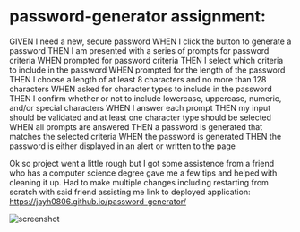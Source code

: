 # password-generator assignment:
GIVEN I need a new, secure password
WHEN I click the button to generate a password
THEN I am presented with a series of prompts for password criteria
WHEN prompted for password criteria
THEN I select which criteria to include in the password
WHEN prompted for the length of the password
THEN I choose a length of at least 8 characters and no more than 128 characters
WHEN asked for character types to include in the password
THEN I confirm whether or not to include lowercase, uppercase, numeric, and/or special characters
WHEN I answer each prompt
THEN my input should be validated and at least one character type should be selected
WHEN all prompts are answered
THEN a password is generated that matches the selected criteria
WHEN the password is generated
THEN the password is either displayed in an alert or written to the page

Ok so project went a little rough but I got some assistence from a friend who has a computer science degree gave me a few tips and helped with cleaning it up. 
Had to make multiple changes including restarting from scratch with said friend assisting me
link to deployed application:
https://jayh0806.github.io/password-generator/




![screenshot](https://user-images.githubusercontent.com/107897337/185768804-3736d273-b15a-48c3-bfeb-e8e9b238e370.jpg)
